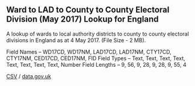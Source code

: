 ## Ward to LAD to County to County Electoral Division (May 2017) Lookup for England

A lookup of wards to local authority districts to county to county electoral divisions in England as at 4 May 2017. (File Size - 2 MB).

Field Names – WD17CD, WD17NM, LAD17CD, LAD17NM, CTY17CD, CTY17NM, CED17CD, CED17NM, FID
Field Types – Text, Text, Text, Text, Text, Text, Text, Text, Number
Field Lengths – 9, 56, 9, 28, 9, 28, 9, 55, 4

[CSV](csv/061.csv) / [data.gov.uk](https://data.gov.uk/dataset/2251797b-a7fb-428a-974c-150adb84c599/ward-to-lad-to-county-to-county-electoral-division-may-2017-lookup-for-england)

